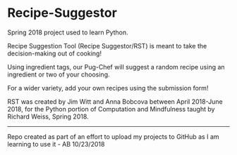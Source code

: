 # Recipe-Suggestor
Spring 2018 project used to learn Python.

Recipe Suggestion Tool (Recipe Suggestor/RST) is meant to take the decision-making out of cooking! 

Using ingredient tags, our Pug-Chef will suggest a random recipe using an ingredient or two of your choosing.

For a wider variety, add your own recipes using the submission form!

RST was created by Jim Witt and Anna Bobcova between April 2018-June 2018, for the Python portion of Computation and Mindfulness taught by Richard Weiss, Spring 2018.

------------
Repo created as part of an effort to upload my projects to GitHub as I am learning to use it - AB 10/23/2018
